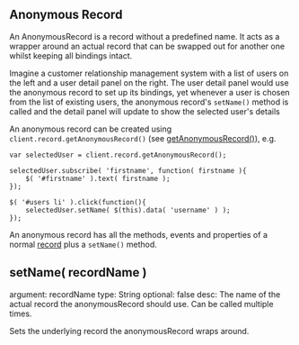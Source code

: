 Anonymous Record
----------------------------------

An AnonymousRecord is a record without a predefined name. It
acts as a wrapper around an actual record that can
be swapped out for another one whilst keeping all bindings intact.

Imagine a customer relationship management system with a list of users
on the left and a user detail panel on the right. The user detail
panel would use the anonymous record to set up its bindings, yet whenever
a user is chosen from the list of existing users, the anonymous record's
`setName()` method is called and the detail panel will update to
show the selected user's details

An anonymous record can be created using `client.record.getAnonymousRecord()` (see <a href="client.record.html#getRecord( name )">getAnonymousRecord()</a>), e.g.

	var selectedUser = client.record.getAnonymousRecord();

	selectedUser.subscribe( 'firstname', function( firstname ){
		$( '#firstname' ).text( firstname );
	});

	$( '#users li' ).click(function(){
		selectedUser.setName( $(this).data( 'username' ) );
	});

<div class="hint-box fa fa-gears">
	<p>An anonymous record has all the methods, events and properties of a normal <a href="record.html">record</a> plus a <code>setName()</code> method.</p></div>

setName( recordName )
---------------------------------------------------
argument: recordName
type: String
optional: false
desc: The name of the actual record the anonymousRecord should use. Can be called multiple times.

Sets the underlying record the anonymousRecord wraps around.

</div>
